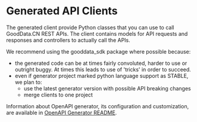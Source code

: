 # Generated API Clients

The generated client provide Python classes that you can use to call GoodData.CN REST APIs. The client contains
models for API requests and responses and controllers to actually call the APIs.

We recommend using the gooddata_sdk package where possible because:
- the generated code can be at times fairly convoluted, harder to use or outright buggy. At times this leads to
  use of 'tricks' in order to succeed.
- even if generator project marked python language support as STABLE, we plan to:
  - use the latest generator version with possible API breaking changes
  - merge clients to one project

Information about OpenAPI generator, its configuration and customization, are available in
[OpenAPI Generator README](.openapi-generator/README.md).
